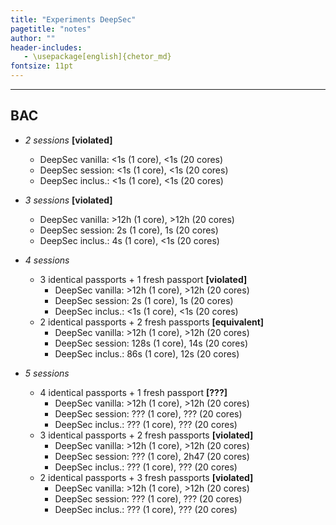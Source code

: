 ```yaml
---
title: "Experiments DeepSec"
pagetitle: "notes"
author: ""
header-includes:
   - \usepackage[english]{chetor_md}
fontsize: 11pt
---
```


-------

BAC
-------

* *2 sessions* **[violated]**
  - DeepSec vanilla: <1s (1 core), <1s (20 cores)
  - DeepSec session: <1s (1 core), <1s (20 cores)
  - DeepSec inclus.: <1s (1 core), <1s (20 cores)

* *3 sessions* **[violated]**
  - DeepSec vanilla: >12h (1 core), >12h (20 cores)
  - DeepSec session: 2s (1 core), 1s (20 cores)
  - DeepSec inclus.: 4s (1 core), <1s (20 cores)

* *4 sessions*
  + 3 identical passports + 1 fresh passport **[violated]**
    - DeepSec vanilla: >12h (1 core), >12h (20 cores)
    - DeepSec session: 2s (1 core), 1s (20 cores)
    - DeepSec inclus.: <1s (1 core), <1s (20 cores)
  + 2 identical passports + 2 fresh passports **[equivalent]**
    - DeepSec vanilla: >12h (1 core), >12h (20 cores)
    - DeepSec session: 128s (1 core), 14s (20 cores)
    - DeepSec inclus.: 86s (1 core), 12s (20 cores)

* *5 sessions*
  + 4 identical passports + 1 fresh passport **[???]**
    - DeepSec vanilla: >12h (1 core), >12h (20 cores)
    - DeepSec session: ??? (1 core), ??? (20 cores)
    - DeepSec inclus.: ??? (1 core), ??? (20 cores)
  + 3 identical passports + 2 fresh passports **[violated]**
    - DeepSec vanilla: >12h (1 core), >12h (20 cores)
    - DeepSec session: ??? (1 core), 2h47 (20 cores)
    - DeepSec inclus.: ??? (1 core), ??? (20 cores)
  + 2 identical passports + 3 fresh passports **[violated]**
    - DeepSec vanilla: >12h (1 core), >12h (20 cores)
    - DeepSec session: ??? (1 core), ??? (20 cores)
    - DeepSec inclus.: ??? (1 core), ??? (20 cores)
